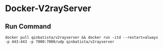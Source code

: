 # Docker-V2rayServer

## Run Command
```
docker pull qinbatista/v2rayserver && docker run -itd --restart=always -p 443:443 -p 7000:7000/udp qinbatista/v2rayserver
```
